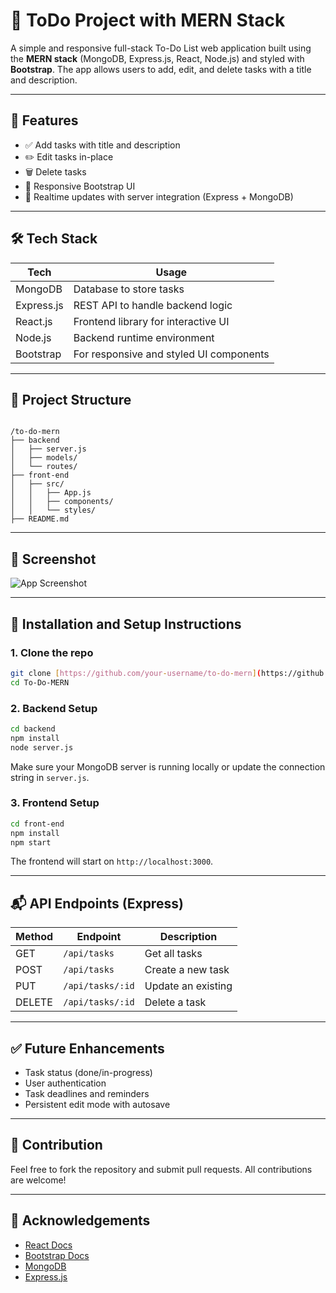 # 📝 ToDo Project with MERN Stack

A simple and responsive full-stack To-Do List web application built using the **MERN stack** (MongoDB, Express.js, React, Node.js) and styled with **Bootstrap**. The app allows users to add, edit, and delete tasks with a title and description.

---

## 🚀 Features

- ✅ Add tasks with title and description
- ✏️ Edit tasks in-place
- 🗑 Delete tasks
- 📱 Responsive Bootstrap UI
- 🔄 Realtime updates with server integration (Express + MongoDB)

---

## 🛠 Tech Stack

| Tech       | Usage                                   |
|------------|------------------------------------------|
| MongoDB    | Database to store tasks                  |
| Express.js | REST API to handle backend logic         |
| React.js   | Frontend library for interactive UI      |
| Node.js    | Backend runtime environment              |
| Bootstrap  | For responsive and styled UI components  |

---

## 📂 Project Structure

```

/to-do-mern
├── backend
│   ├── server.js
│   ├── models/
│   └── routes/
├── front-end
│   ├── src/
│   │   ├── App.js
│   │   ├── components/
│   │   └── styles/
├── README.md

````

---

## 📸 Screenshot

![App Screenshot](To-Do-MERN/Screenshot2025-07-12003817.png)

---

## 🔧 Installation and Setup Instructions

### 1. Clone the repo

```bash
git clone [https://github.com/your-username/to-do-mern](https://github.com/harish45264/To-Do-MERN).git
cd To-Do-MERN
````

### 2. Backend Setup

```bash
cd backend
npm install
node server.js
```

Make sure your MongoDB server is running locally or update the connection string in `server.js`.

### 3. Frontend Setup

```bash
cd front-end
npm install
npm start
```

The frontend will start on `http://localhost:3000`.

---

## 📬 API Endpoints (Express)

| Method | Endpoint         | Description        |
| ------ | ---------------- | ------------------ |
| GET    | `/api/tasks`     | Get all tasks      |
| POST   | `/api/tasks`     | Create a new task  |
| PUT    | `/api/tasks/:id` | Update an existing |
| DELETE | `/api/tasks/:id` | Delete a task      |

---

## ✅ Future Enhancements

* Task status (done/in-progress)
* User authentication
* Task deadlines and reminders
* Persistent edit mode with autosave

---

## 🤝 Contribution

Feel free to fork the repository and submit pull requests. All contributions are welcome!

---

## 🙌 Acknowledgements

* [React Docs](https://reactjs.org/)
* [Bootstrap Docs](https://getbootstrap.com/)
* [MongoDB](https://www.mongodb.com/)
* [Express.js](https://expressjs.com/)

```
